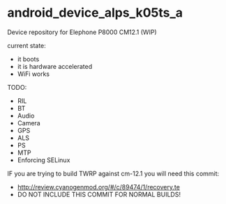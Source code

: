 # android_device_alps_k05ts_a
Device repository for Elephone P8000 CM12.1 (WIP)

current state:
 * it boots
 * it is hardware accelerated
 * WiFi works

TODO:
 * RIL
 * BT
 * Audio
 * Camera
 * GPS
 * ALS
 * PS
 * MTP
 * Enforcing SELinux

IF you are trying to build TWRP against cm-12.1 you will need this commit:
* http://review.cyanogenmod.org/#/c/89474/1/recovery.te
* DO NOT INCLUDE THIS COMMIT FOR NORMAL BUILDS!
